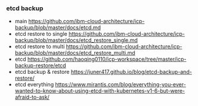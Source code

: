 ### etcd backup

- main	https://github.com/ibm-cloud-architecture/icp-backup/blob/master/docs/etcd.md
- etcd restore to single   https://github.com/ibm-cloud-architecture/icp-backup/blob/master/docs/etcd_restore_single.md
- etcd restore to multi    https://github.com/ibm-cloud-architecture/icp-backup/blob/master/docs/etcd_restore_multi.md
- etcd	https://github.com/haoqing0110/icp-workspace/tree/master/icp-backup-restore/etcd
- etcd backup & restore  https://juner417.github.io/blog/etcd-backup-and-restore/
- etcd everything	https://www.mirantis.com/blog/everything-you-ever-wanted-to-know-about-using-etcd-with-kubernetes-v1-6-but-were-afraid-to-ask/

